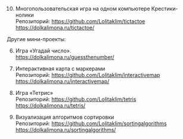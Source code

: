 10. Многопользовательская игра на одном компьютере Крестики-нолики  
Репозиторий: https://github.com/Lolitaklim/tictactoe  
https://dolkalimona.ru/tictactoe/  

Другие мини-проекты:  

6. Игра «Угадай число».   
https://dolkalimona.ru/guessthenumber/  

7. Интерактивная карта с маркерами  
Репозиторий: https://github.com/Lolitaklim/interactivemap  
https://dolkalimona.ru/interactivemap/  

3. Игра «Тетрис»  
Репозиторий: https://github.com/Lolitaklim/tetris  
https://dolkalimona.ru/tetris/  

8. Визуализация алгоритмов сортировки  
Репозиторий: https://github.com/Lolitaklim/sortingalgorithms  
https://dolkalimona.ru/sortingalgorithms/  
